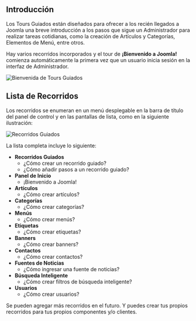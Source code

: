 <!-- Filename: jdocmanual?manual=user&heading=help&filename=guided-tours.md / Display title: Tours Guiados  -->

## Introducción

Los Tours Guiados están diseñados para ofrecer a los recién llegados a Joomla una breve introducción a los pasos que sigue un Administrador para realizar tareas cotidianas, como la creación de Artículos y Categorías, Elementos de Menú, entre otros.

Hay varios recorridos incorporados y el tour de **¡Bienvenido a Joomla!** comienza automáticamente la primera vez que un usuario inicia sesión en la interfaz de Administrador.

![Bienvenida de Tours Guiados](../../../en/images/help/guided-tours-welcome.png "Bienvenida de Tours Guiados")

## Lista de Recorridos

Los recorridos se enumeran en un menú desplegable en la barra de título del panel de control y en las pantallas de lista, como en la siguiente ilustración:

![Recorridos Guiados](../../../en/images/help/guided-tours.png "Recorridos Guiados")

La lista completa incluye lo siguiente:

* **Recorridos Guiados**
    * ¿Cómo crear un recorrido guiado?
    * ¿Cómo añadir pasos a un recorrido guiado?
* **Panel de Inicio**
    * ¡Bienvenido a Joomla!
* **Artículos**
    * ¿Cómo crear artículos?
* **Categorías**
    * ¿Cómo crear categorías?
* **Menús**
    * ¿Cómo crear menús?
* **Etiquetas**
    * ¿Cómo crear etiquetas?
* **Banners**
    * ¿Cómo crear banners?
* **Contactos**
    * ¿Cómo crear contactos?
* **Fuentes de Noticias**
    * ¿Cómo ingresar una fuente de noticias?
* **Búsqueda Inteligente**
    * ¿Cómo crear filtros de búsqueda inteligente?
* **Usuarios**
    * ¿Cómo crear usuarios?

Se pueden agregar más recorridos en el futuro. Y puedes crear tus propios recorridos para tus propios componentes y/o clientes.

